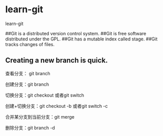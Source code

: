 # learn-git
learn-git

##Git is a distributed version control system.
##Git is free software distributed under the GPL.
##Git has a mutable index called stage.
##Git tracks changes of files.
## Creating a new branch is quick.


查看分支： git branch

创建分支：git branch <name>

切换分支：git checkout <name>或者git switch <name>

创建+切换分支：git checkout -b <name>或者git switch -c <name>

合并某分支到当前分支：git merge <name>

删除分支：git branch -d <name>